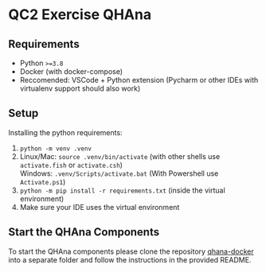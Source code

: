 # QC2 Exercise QHAna


## Requirements

 * Python `>=3.8`
 * Docker (with docker-compose)
 * Reccomended: VSCode + Python extension (Pycharm or other IDEs with virtualenv support should also work)


## Setup

Installing the python requirements:

 1. `python -m venv .venv`
 2. Linux/Mac: `source .venv/bin/activate` (with other shells use `activate.fish` or `activate.csh`)\
    Windows: `.venv/Scripts/activate.bat` (With Powershell use `Activate.ps1`)
 3. `python -m pip install -r requirements.txt` (inside the virtual environment)
 4. Make sure your IDE uses the virtual environment


## Start the QHAna Components

To start the QHAna components please clone the repository [qhana-docker](https://github.com/UST-QuAntiL/qhana-docker)
into a separate folder and follow the instructions in the provided README.

